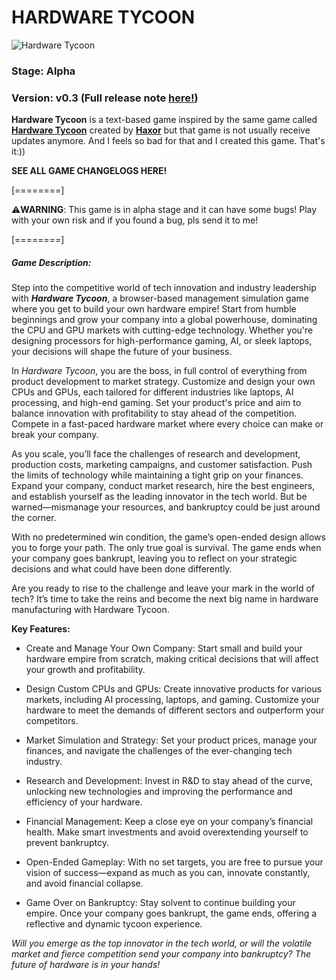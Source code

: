 # HARDWARE TYCOON
![Hardware Tycoon](https://i.ibb.co/XY0vHSn/Hardware-tycoon-logo-banner.png)
### Stage: Alpha
### Version: v0.3 (Full release note [here!](https://github.com/SUS-hub-cms/hardware-tycoon/releases/tag/alpha-release "here!"))
**Hardware Tycoon** is a text-based game inspired by the same game called [**Hardware Tycoon**](https://haxor1337.itch.io/hardware-tycoon) created by [**Haxor**](https://haxor1337.itch.io/) but that game is not usually receive updates anymore. And I feels so bad for that and I created this game. That's it:))

**SEE ALL GAME CHANGELOGS HERE!**

[========]

⚠️**WARNING**: This game is in alpha stage and it can have some bugs! Play with your own risk and if you found a bug, pls send it to me!

[========]

##### Game Description:
Step into the competitive world of tech innovation and industry leadership with ***Hardware Tycoon***, a browser-based management simulation game where you get to build your own hardware empire! Start from humble beginnings and grow your company into a global powerhouse, dominating the CPU and GPU markets with cutting-edge technology. Whether you're designing processors for high-performance gaming, AI, or sleek laptops, your decisions will shape the future of your business.

In *Hardware Tycoon*, you are the boss, in full control of everything from product development to market strategy. Customize and design your own CPUs and GPUs, each tailored for different industries like laptops, AI processing, and high-end gaming. Set your product's price and aim to balance innovation with profitability to stay ahead of the competition. Compete in a fast-paced hardware market where every choice can make or break your company.

As you scale, you’ll face the challenges of research and development, production costs, marketing campaigns, and customer satisfaction. Push the limits of technology while maintaining a tight grip on your finances. Expand your company, conduct market research, hire the best engineers, and establish yourself as the leading innovator in the tech world. But be warned—mismanage your resources, and bankruptcy could be just around the corner.

With no predetermined win condition, the game’s open-ended design allows you to forge your path. The only true goal is survival. The game ends when your company goes bankrupt, leaving you to reflect on your strategic decisions and what could have been done differently.

Are you ready to rise to the challenge and leave your mark in the world of tech? It’s time to take the reins and become the next big name in hardware manufacturing with Hardware Tycoon.

**Key Features:**
- Create and Manage Your Own Company: Start small and build your hardware empire from scratch, making critical decisions that will affect your growth and profitability.

 - Design Custom CPUs and GPUs: Create innovative products for various markets, including AI processing, laptops, and gaming. Customize your hardware to meet the demands of different sectors and outperform your competitors.
 
 - Market Simulation and Strategy: Set your product prices, manage your finances, and navigate the challenges of the ever-changing tech industry.
 
  - Research and Development: Invest in R&D to stay ahead of the curve, unlocking new technologies and improving the performance and efficiency of your hardware.
  
 - Financial Management: Keep a close eye on your company’s financial health. Make smart investments and avoid overextending yourself to prevent bankruptcy.
 
 - Open-Ended Gameplay: With no set targets, you are free to pursue your vision of success—expand as much as you can, innovate constantly, and avoid financial collapse.
 
 - Game Over on Bankruptcy: Stay solvent to continue building your empire. Once your company goes bankrupt, the game ends, offering a reflective and dynamic tycoon experience.

 *Will you emerge as the top innovator in the tech world, or will the volatile market and fierce competition send your company into bankruptcy? The future of hardware is in your hands!*

